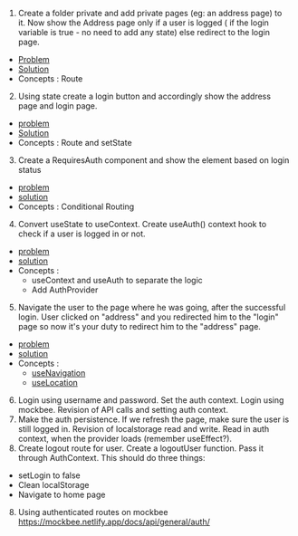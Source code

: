 1. Create a folder private and add private pages (eg: an address page) to it. Now show the Address page only if a user is logged ( if the login variable is true - no need to add any state) else redirect to the login page.
- [Problem](https://codesandbox.io/s/6918c)
- [Solution](https://codesandbox.io/s/react-router-nav-link-solution-forked-zy7iod?file=/src/App.jsx)
- Concepts : Route 
2. Using state create a login button and accordingly show the address page and login page.
- [problem](https://codesandbox.io/s/7bhir)
- [Solution](https://codesandbox.io/s/react-router-nav-link-solution-forked-6si822?file=/src/App.jsx)
- Concepts : Route and setState
3. Create a RequiresAuth component and show the element based on login status
- [problem](https://codesandbox.io/s/react-router-auth-02-loxjdu)
- [solution](https://codesandbox.io/s/react-router-auth-02-forked-5wmn6h?file=/src/pages/Home.js)
- Concepts : Conditional Routing
4. Convert useState to useContext. Create useAuth() context hook to check if a user is logged in or not.
- [problem](https://codesandbox.io/s/react-router-auth-03-solution-cm4hjr)
- [solution](https://codesandbox.io/s/react-router-auth-03-solution-forked-iq1585?file=/src/context/auth-context.js)
- Concepts : 
  - useContext and useAuth to separate the logic
  - Add AuthProvider
5. Navigate the user to the page where he was going, after the successful login. User clicked on "address" and you redirected him to the "login" page so now it's your duty to redirect him to the "address" page.
- [problem](https://codesandbox.io/s/react-router-auth-05-question-3n0ch1)
- [solution](https://codesandbox.io/s/react-router-auth-05-question-forked-4ddclb?file=/src/RequiresAuth.js)
- Concepts : 
  - [useNavigation]()
  - [useLocation]()
6. Login using username and password. Set the auth context. Login using mockbee. Revision of API calls and setting auth context.
7. Make the auth persistence. If we refresh the page, make sure the user is still logged in. Revision of localstorage read and write. Read in auth context, when the provider loads (remember useEffect?).
8. Create logout route for user. Create a logoutUser function. Pass it through AuthContext. This should do three things:
- setLogin to false
- Clean localStorage
- Navigate to home page
8. Using authenticated routes on mockbee https://mockbee.netlify.app/docs/api/general/auth/

